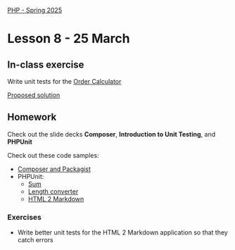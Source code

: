 [PHP - Spring 2025](https://github.com/arturomorarioja-kea/WD_PHP_F25/blob/main/README.md)

# Lesson 8 - 25 March

[--> 3 php_mailer & Signup & Login]: #

[--> 4 Deployment demo: http://keacompany.great-site.net/]: #
[  --> https://www.infinityfree.com/ login with arturomorarioja@gmail.com]: #
[  --> Show phpmyadmin, ftp credentials]: #
[  --> Install FileZilla. Configure: info at amri.keadigital@gmail.com]: #

## In-class exercise
Write unit tests for the [Order Calculator](https://github.com/arturomorarioja/php_order_calculator)

[Proposed solution](https://github.com/arturomorarioja/php_order_calculator_unit_tests)

## Homework
Check out the slide decks **Composer**, **Introduction to Unit Testing**, and **PHPUnit**

Check out these code samples:
- [Composer and Packagist](https://github.com/arturomorarioja/php_packagist_faker)
- PHPUnit:
  - [Sum](https://github.com/arturomorarioja/php_sum_unit_tests)
  - [Length converter](https://github.com/arturomorarioja/php_length_converter_unit_tests) 
  - [HTML 2 Markdown](https://github.com/arturomorarioja/php_markdown_to_html)

[- Films REST API(https://github.com/arturomorarioja/php_films_rest_api)]: #
[- Mailer(https://github.com/arturomorarioja/php_mailer)]: #
[- Sign up and log in with email validation(https://github.com/arturomorarioja/php_signup_login)]: #

### Exercises
- Write better unit tests for the HTML 2 Markdown application so that they catch errors
  
[- Try deploying your own PHP applications. Find suitable hosting providers]: #
[- Finish the First Mandatory Assignment(https://kea-fronter.itslearning.com/LearningToolElement/ViewLearningToolElement.aspx?LearningToolElementId=1366218). Remember that next week you will have to present it to the class]: #

[--> Next week]: #
[--> HTML 2 Markdown solution: https://github.com/arturomorarioja/php_markdown_to_html_unit_tests]: #
